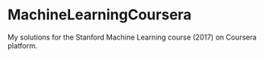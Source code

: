 # MachineLearningCoursera
My solutions for the Stanford Machine Learning course (2017) on Coursera platform.
